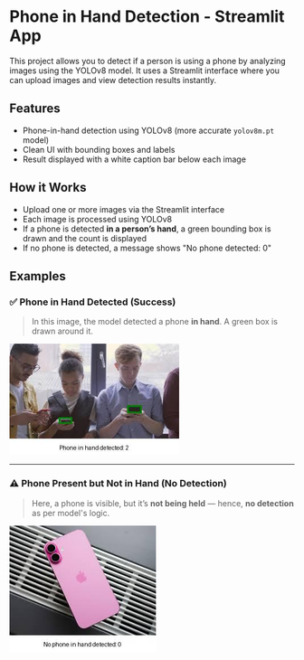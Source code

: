 # Phone in Hand Detection - Streamlit App

This project allows you to detect if a person is using a phone by analyzing images using the YOLOv8 model. It uses a Streamlit interface where you can upload images and view detection results instantly.

## Features

- Phone-in-hand detection using YOLOv8 (more accurate `yolov8m.pt` model)
- Clean UI with bounding boxes and labels
- Result displayed with a white caption bar below each image


## How it Works

- Upload one or more images via the Streamlit interface
- Each image is processed using YOLOv8
- If a phone is detected **in a person’s hand**, a green bounding box is drawn and the count is displayed
- If no phone is detected, a message shows "No phone detected: 0"


## Examples

### ✅ Phone in Hand Detected (Success)

> In this image, the model detected a phone **in hand**. A green box is drawn around it.

![Phone in hand](output/3.jpg)

---

### ⚠️ Phone Present but Not in Hand (No Detection)

> Here, a phone is visible, but it’s **not being held** — hence, **no detection** as per model's logic.

![Phone not in hand](output/5.jpg)